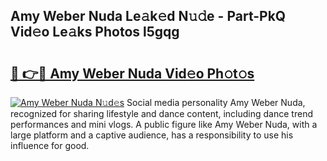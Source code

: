 ## Amy Weber Nuda Le𝚊k𝚎d N𝚞𝚍e - Part-PkQ Vid𝚎o Le𝚊ks Photos l5gqg

# <h2><a href="http://fbdmn7.evod.top/?m=Amy+Weber+Nuda">🔗 👉🔴 Amy Weber Nuda Vid𝚎o Ph𝚘t𝚘s</a></h2>

[![Amy Weber Nuda N𝚞d𝚎s](https://i.imgur.com/8V9OHl7.gif)](http://fbdmn7.evod.top/?m=Amy+Weber+Nuda)
Social media personality Amy Weber Nuda, recognized for sharing lifestyle and dance content, including dance trend performances and mini vlogs. A public figure like Amy Weber Nuda, with a large platform and a captive audience, has a responsibility to use his influence for good. 
